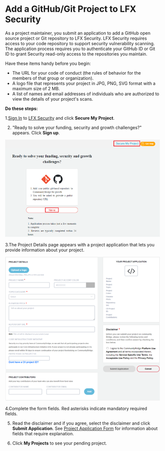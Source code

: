 # Add a GitHub/Git Project to LFX Security

As a project maintainer, you submit an application to add a GitHub open source project or Git repository to LFX Security. LFX Security requires access to your code repository to support security vulnerability scanning. The application process requires you to authenticate your GitHub ID or Git ID to grant Security read-only access to the repositories you maintain.

Have these items handy before you begin:

* The URL for your code of conduct \(the rules of behavior for the members of that group or organization\).
* A logo file that represents your project in JPG, PNG, SVG format with a maximum size of 2 MB.
* A list of names and email addresses of individuals who are authorized to view the details of your project's scans.

**Do these steps:**

1.[Sign In](../../sso/sign-in/) to [LFX Security](https://security.lfx.linuxfoundation.org/) and click **Secure My Project**.

2. "Ready to solve your funding, security and growth challenges?" appears. Click **Sign up**.

![Signup](../../.gitbook/assets/secure_my_project.png)

3.The Project Details page appears with a project application that lets you provide information about your project.

![Project Details](../../.gitbook/assets/p1.png)

4.Complete the form fields. Red asterisks indicate mandatory required fields.

5. Read the disclaimer and if you agree, select the disclaimer and click **Submit Application**. See [Project Application Form](../../crowdfunding/project-application.md) for information about fields that require explanation.

6. Click **My Projects** to see your pending project.

